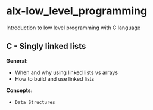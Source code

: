 # alx-low_level_programming
Introduction to low level programming with C language
## C - Singly linked lists

**General:**
- When and why using linked lists vs arrays
- How to build and use linked lists

**Concepts:**
- `Data Structures`
